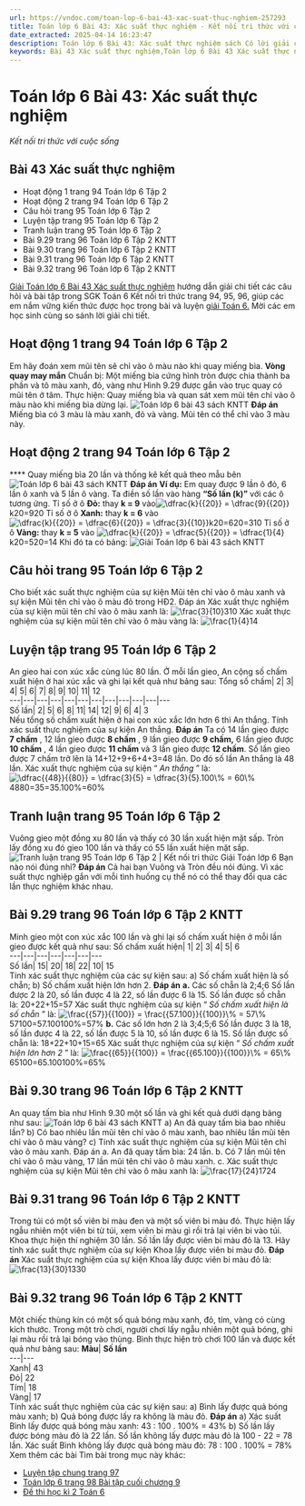 ```yaml
---
url: https://vndoc.com/toan-lop-6-bai-43-xac-suat-thuc-nghiem-257293
title: Toán lớp 6 Bài 43: Xác suất thực nghiệm - Kết nối tri thức với cuộc sống - VnDoc.com
date_extracted: 2025-04-14 16:23:47
description: Toán lớp 6 Bài 43: Xác suất thực nghiệm sách Có lời giải chi tiết cho từng bài tập cho các em học sinh tham khảo luyện Giải Toán 6 Kết nối tri thức với cuộc sống Chương 9 tập 2.
keywords: Bài 43 Xác suất thực nghiệm,Toán lớp 6 Bài 43 Xác suất thực nghiệm,Toán lớp 6 trang 96 tập 2 kết nối tri thức,Giải Toán 6 kết nối tri thức bài 43,toán lớp 6 kết nối tri thức bài 43,toán 6,toán lớp 6,giải toán lớp 6,toán 6 kết nối tri thức,giải toán 6 tập 2 kết nối tri thức,giải toán 6 trang 96 Kết nối tri thức,Toán lớp 6 trang 96 kết nối tri thức,toán lớp 6 bài 43 kết nối tri thức,xác suất thực nghiệm lớp 6,công thức tính xác suất thực nghiệm lớp 6
---
```


# Toán lớp 6 Bài 43: Xác suất thực nghiệm
 _Kết nối tri thức với cuộc sống_
## **Bài 43 Xác suất thực nghiệm**
  * Hoạt động 1 trang 94 Toán lớp 6 Tập 2
  * Hoạt động 2 trang 94 Toán lớp 6 Tập 2
  * Câu hỏi trang 95 Toán lớp 6 Tập 2
  * Luyện tập trang 95 Toán lớp 6 Tập 2
  * Tranh luận trang 95 Toán lớp 6 Tập 2
  * Bài 9.29 trang 96 Toán lớp 6 Tập 2 KNTT
  * Bài 9.30 trang 96 Toán lớp 6 Tập 2 KNTT
  * Bài 9.31 trang 96 Toán lớp 6 Tập 2 KNTT
  * Bài 9.32 trang 96 Toán lớp 6 Tập 2 KNTT

[Giải Toán lớp 6 Bài 43 Xác suất thực nghiệm](<https://vndoc.com/toan-lop-6-bai-43-xac-suat-thuc-nghiem-257293>) hướng dẫn giải chi tiết các câu hỏi và bài tập trong SGK Toán 6 Kết nối tri thức trang 94, 95, 96, giúp các em nắm vững kiến thức được học trong bài và luyện [giải Toán 6.](<https://vndoc.com/mon-toan-lop6>) Mời các em học sinh cùng so sánh lời giải chi tiết.
## Hoạt động 1 trang 94 Toán lớp 6 Tập 2
Em hãy đoán xem mũi tên sẽ chỉ vào ô màu nào khi quay miếng bìa.
**Vòng quay may mắn**
Chuẩn bị: Một miếng bìa cứng hình tròn được chia thành ba phần và tô màu xanh, đỏ, vàng như Hình 9.29 được gắn vào trục quay có mũi tên ở tâm.
Thực hiện: Quay miếng bìa và quan sát xem mũi tên chỉ vào ô màu nào khi miếng bìa dừng lại.
![Toán lớp 6 bài 43 sách KNTT](https://i.vdoc.vn/data/image/2022/02/24/hoat-dong-1-trang-94-toan-lop-6-tap-2-ket-noi-tri-thuc.png)
**Đáp án**
Miếng bìa có 3 màu là màu xanh, đỏ và vàng. Mũi tên có thể chỉ vào 3 màu này.
## Hoạt động 2 trang 94 Toán lớp 6 Tập 2
**** Quay miếng bìa 20 lần và thống kê kết quả theo mẫu bên
![Toán lớp 6 bài 43 sách KNTT](https://i.vdoc.vn/data/image/2022/02/24/hoat-dong-2-trang-94-toan-lop-6-tap-2-ket-noi-tri-thuc-1.png)
**Đáp án**
**Ví dụ:** Em quay được 9 lần ô đỏ, 6 lần ô xanh và 5 lần ô vàng. Ta điền số lần vào hàng **“Số lần \(k\)”** với các ô tương ứng.
Tỉ số ở ô **Đỏ:** thay **k = 9** vào![\\dfrac{k}{{20}} = \\dfrac{9}{{20}}](https://i.vdoc.vn/data/image/blank.png)k20=920
Tỉ số ở ô **Xanh:** thay **k = 6** vào ![\\dfrac{k}{{20}} = \\dfrac{6}{{20}} = \\dfrac{3}{{10}}](https://i.vdoc.vn/data/image/blank.png)k20=620=310
Tỉ số ở ô **Vàng:** thay **k = 5** vào ![\\dfrac{k}{{20}} = \\dfrac{5}{{20}} = \\dfrac{1}{4}](https://i.vdoc.vn/data/image/blank.png)k20=520=14
Khi đó ta có bảng:
![Giải Toán lớp 6 bài 43 sách KNTT](https://i.vdoc.vn/data/image/2022/02/24/hoat-dong-2-trang-94-toan-lop-6-tap-2-ket-noi-tri-thuc-2.png)
## Câu hỏi trang 95 Toán lớp 6 Tập 2
Cho biết xác suất thực nghiệm của sự kiện Mũi tên chỉ vào ô màu xanh và sự kiện Mũi tên chỉ vào ô màu đỏ trong HĐ2.
Đáp án
Xác xuất thực nghiệm của sự kiện mũi tên chỉ vào ô màu xanh là: ![\\frac{3}{10}](https://i.vdoc.vn/data/image/blank.png)310
Xác xuất thực nghiệm của sự kiện mũi tên chỉ vào ô màu vàng là: ![\\frac{1}{4}](https://i.vdoc.vn/data/image/blank.png)14
## Luyện tập trang 95 Toán lớp 6 Tập 2
An gieo hai con xúc xắc cùng lúc 80 lần. Ở mỗi lần gieo, An cộng số chấm xuất hiện ở hai xúc xắc và ghi lại kết quả như bảng sau:
Tổng số chấm| 2| 3| 4| 5| 6| 7| 8| 9| 10| 11| 12  
---|---|---|---|---|---|---|---|---|---|---|---  
Số lần| 2| 5| 6| 8| 11| 14| 12| 9| 6| 4| 3  
Nếu tổng số chấm xuất hiện ở hai con xúc xắc lớn hơn 6 thì An thắng. Tính xác suất thực nghiệm của sự kiện An thắng.
**Đáp án**
Ta có 14 lần gieo được **7 chấm** , 12 lần gieo được **8 chấm** , 9 lần gieo được **9 chấm,** 6 lần gieo được **10 chấm** , 4 lần gieo được **11 chấm** và 3 lần gieo được **12 chấm**.
Số lần gieo được 7 chấm trở lên là 14+12+9+6+4+3=48 lần.
Do đó số lần An thắng là 48 lần.
Xác xuất thực nghiệm của sự kiện “ _An thắng_ ” là:![\\dfrac{{48}}{{80}} = \\dfrac{3}{5} = \\dfrac{3}{5}.100\\% = 60\\%](https://i.vdoc.vn/data/image/blank.png)4880=35=35.100%=60%
## **Tranh luận trang 95 Toán lớp 6 Tập 2**
Vuông gieo một đồng xu 80 lần và thấy có 30 lần xuất hiện mặt sấp. Tròn lấy đồng xu đó gieo 100 lần và thấy có 55 lần xuất hiện mặt sấp.
![Tranh luận trang 95 Toán lớp 6 Tập 2 | Kết nối tri thức Giải Toán lớp 6](https://i.vdoc.vn/data/image/2023/04/26/tranh-luan-trang-95-toan-lop-6-tap-2-ket-noi-tri-thuc.png)
Bạn nào nói đúng nhỉ?
**Đáp án**
Cả hai bạn Vuông và Tròn đều nói đúng.
Vì xác suất thực nghiệp gắn với mỗi tình huống cụ thể nó có thể thay đổi qua các lần thực nghiệm khác nhau.
## Bài 9.29 trang 96 Toán lớp 6 Tập 2 KNTT
Minh gieo một con xúc xắc 100 lần và ghi lại số chấm xuất hiện ở mỗi lần gieo được kết quả như sau:
Số chấm xuất hiện| 1| 2| 3| 4| 5| 6  
---|---|---|---|---|---|---  
Số lần| 15| 20| 18| 22| 10| 15  
Tính xác suất thực nghiệm của các sự kiện sau:
a\) Số chấm xuất hiện là số chẵn;
b\) Số chấm xuất hiện lớn hơn 2.
**Đáp án**
**a.**
Các số chẵn là 2;4;6
Số lần được 2 là 20, số lần được 4 là 22, số lần được 6 là 15.
Số lần được số chẵn là: 20+22+15=57
Xác suất thực nghiệm của sự kiện “ _Số chấm xuất hiện là số chẵn_ ” là:
![\\frac{{57}}{{100}} = \\frac{{57.100}}{{100}}\\% = 57\\%](https://i.vdoc.vn/data/image/blank.png)57100=57.100100%=57%
**b.**
Các số lớn hơn 2 là 3;4;5;6
Số lần được 3 là 18, số lần được 4 là 22, số lần được 5 là 10, số lần được 6 là 15.
Số lần được số chẵn là: 18+22+10+15=65
Xác suất thực nghiệm của sự kiện “ _Số chấm xuất hiện lớn hơn 2_ ” là:
![\\frac{{65}}{{100}} = \\frac{{65.100}}{{100}}\\% = 65\\%](https://i.vdoc.vn/data/image/blank.png)65100=65.100100%=65%
## Bài 9.30 trang 96 Toán lớp 6 Tập 2 KNTT
An quay tấm bìa như Hình 9.30 một số lần và ghi kết quả dưới dạng bảng như sau:
![Toán lớp 6 bài 43 sách KNTT](https://i.vdoc.vn/data/image/2022/02/24/bai-9-30-trang-96-toan-lop-6-tap-2-ket-noi-tri-thuc-1.png)
a\) An đã quay tấm bìa bao nhiêu lần?
b\) Có bao nhiêu lần mũi tên chỉ vào ô màu xanh, bao nhiêu lần mũi tên chỉ vào ô màu vàng?
c\) Tính xác suất thực nghiệm của sự kiện Mũi tên chỉ vào ô màu xanh.
Đáp án
a. An đã quay tấm bìa: 24 lần.
b. Có 7 lần mũi tên chỉ vào ô màu vàng, 17 lần mũi tên chỉ vào ô màu xanh.
c. Xác suất thực nghiệm của sự kiện Mũi tên chỉ vào ô màu xanh là: ![\\frac{17}{24}](https://i.vdoc.vn/data/image/blank.png)1724
## Bài 9.31 trang 96 Toán lớp 6 Tập 2 KNTT
Trong túi có một số viên bi màu đen và một số viên bi màu đỏ. Thực hiện lấy ngẫu nhiên một viên bi từ túi, xem viên bi màu gì rồi trả lại viên bi vào túi. Khoa thực hiện thí nghiệm 30 lần. Số lần lấy được viên bi màu đỏ là 13. Hãy tính xác suất thực nghiệm của sự kiện Khoa lấy được viên bi màu đỏ.
**Đáp án**
Xác suất thực nghiệm của sự kiện Khoa lấy được viên bi màu đỏ là: ![\\frac{13}{30}](https://i.vdoc.vn/data/image/blank.png)1330
## Bài 9.32 trang 96 Toán lớp 6 Tập 2 KNTT
Một chiếc thùng kín có một số quả bóng màu xanh, đỏ, tím, vàng có cùng kích thước. Trong một trò chơi, người chơi lấy ngẫu nhiên một quả bóng, ghi lại màu rồi trả lại bóng vào thùng. Bình thực hiện trò chơi 100 lần và được kết quả như bảng sau:
**Màu**| **Số lần**  
---|---  
Xanh| 43  
Đỏ| 22  
Tím| 18  
Vàng| 17  
Tính xác suất thực nghiệm của các sự kiện sau:
a\) Bình lấy được quả bóng màu xanh;
b\) Quả bóng được lấy ra không là màu đỏ.
**Đáp án**
a\) Xác suất Bình lấy được quả bóng màu xanh:
43 : 100 . 100% = 43%
b\)
Số lần lấy được bóng màu đỏ là 22 lần.
Số lần không lấy được màu đỏ là 100 - 22 = 78 lần.
Xác suất Bình không lấy được quả bóng màu đỏ:
78 : 100 . 100% = 78%
Xem thêm các bài Tìm bài trong mục này khác:
  * [Luyện tập chung trang 97 ](</toan-lop-6-luyen-tap-chung-trang-97-ket-noi-tri-thuc-257303>)
  * [Toán lớp 6 trang 98 Bài tập cuối chương 9](</toan-lop-6-trang-98-bai-tap-cuoi-chuong-9-257310>)
  * [Đề thi học kì 2 Toán 6](</de-thi-hoc-ki-2-lop-6-mon-toan>)

